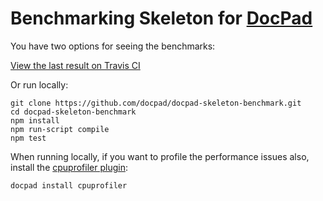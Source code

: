 # Benchmarking Skeleton for [DocPad](https://github.com/bevry/docpad)

You have two options for seeing the benchmarks:

[View the last result on Travis CI](https://travis-ci.org/docpad/docpad-skeleton-benchmark)

Or run locally:

``` shell
git clone https://github.com/docpad/docpad-skeleton-benchmark.git
cd docpad-skeleton-benchmark
npm install
npm run-script compile
npm test
```

When running locally, if you want to profile the performance issues also, install the [cpuprofiler plugin](https://github.com/pflannery/docpad-plugin-cpuprofiler):

``` shell
docpad install cpuprofiler
```
